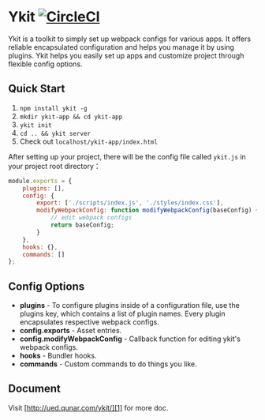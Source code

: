 # Ykit [![CircleCI](https://circleci.com/gh/YMFE/ykit.svg?style=shield)](https://circleci.com/gh/YMFE/ykit)

Ykit is a toolkit to simply set up webpack configs for various apps. It offers reliable encapsulated configuration and helps you manage it by using plugins. Ykit helps you easily set up apps and customize project through flexible config options.

## Quick Start

1. `npm install ykit -g`
2. `mkdir ykit-app && cd ykit-app`
3. `ykit init`
4. `cd .. && ykit server`
5. Check out `localhost/ykit-app/index.html`

After setting up your project, there will be the config file called `ykit.js` in your project root directory：

```javascript
module.exports = {
    plugins: [],
    config: {
        export: ['./scripts/index.js', './styles/index.css'],
        modifyWebpackConfig: function modifyWebpackConfig(baseConfig) {
            // edit webpack configs
            return baseConfig;
        }
    },
    hooks: {},
    commands: []
};
```

## Config Options

- **plugins** - To configure plugins inside of a configuration file, use the plugins key, which contains a list of plugin names. Every plugin encapsulates respective webpack configs.
- **config.exports** - Asset entries.
- **config.modifyWebpackConfig** - Callback function for editing ykit's webpack configs.
- **hooks** - Bundler hooks.
- **commands** - Custom commands to do things you like.

## Document

Visit [http://ued.qunar.com/ykit/][1] for more doc.

[1]: http://ued.qunar.com/ykit/index.html
